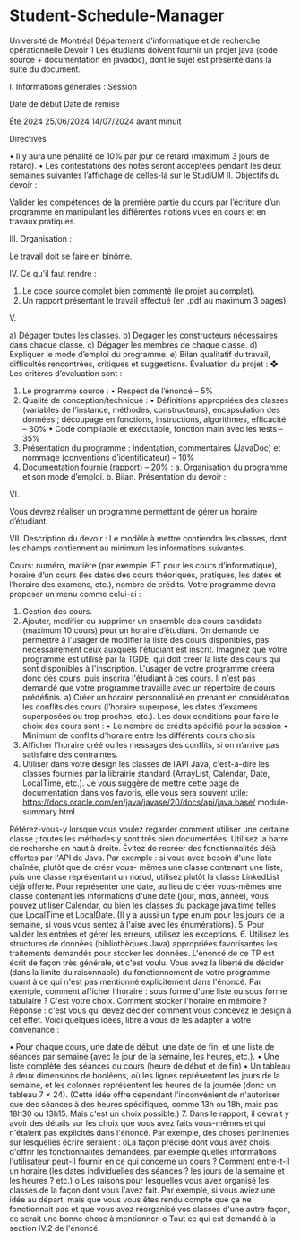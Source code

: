 # Student-Schedule-Manager

Université de Montréal
Département d’informatique et de recherche opérationnelle
Devoir 1
Les étudiants doivent fournir un projet java (code source + documentation en javadoc), dont le sujet est présenté dans la suite du document.

I. Informations générales :
  Session

Date de début Date de remise

Été 2024
25/06/2024
14/07/2024 avant minuit
    

Directives

• Il y aura une pénalité de 10% par jour de retard (maximum 3 jours de retard).
• Les contestations des notes seront acceptées pendant les deux semaines suivantes l’affichage de celles-là sur le StudiUM
II. Objectifs du devoir :

Valider les compétences de la première partie du cours par l’écriture d’un programme en manipulant les différentes notions vues en cours et en travaux pratiques.

III. Organisation :

Le travail doit se faire en binôme.

IV. Ce qu'il faut rendre :

1. Le code source complet bien commenté (le projet au complet).
2. Un rapport présentant le travail effectué (en .pdf au maximum 3
pages).

V.

a) Dégager toutes les classes.
b) Dégager les constructeurs nécessaires dans chaque classe.
c) Dégager les membres de chaque classe.
d) Expliquer le mode d’emploi du programme.
e) Bilan qualitatif du travail, difficultés rencontrées, critiques et
suggestions.
Évaluation du projet : 
❖ Les critères d’évaluation sont :
1. Le programme source :
• Respect de l’énoncé – 5%
2. Qualité de conception/technique :
• Définitions appropriées des classes (variables de l’instance, méthodes, constructeurs), encapsulation des données ; découpage en fonctions, instructions, algorithmes, efficacité – 30%
• Code compilable et exécutable, fonction main avec les tests – 35%
3. Présentation du programme :
Indentation, commentaires (JavaDoc) et nommage (conventions d’identificateur) – 10%
4. Documentation fournie (rapport) – 20% :
a. Organisation du programme et son mode d’emploi. b. Bilan.
Présentation du devoir :

VI.

Vous devrez réaliser un programme permettant de gérer un horaire d’étudiant.

VII. Description du devoir :
Le modèle à mettre contiendra les classes, dont les champs contiennent au minimum les informations suivantes.

Cours: numéro, matière (par exemple IFT pour les cours d’informatique), horaire d’un cours (les dates des cours théoriques, pratiques, les dates et l’horaire des examens, etc.), nombre de crédits. Votre programme devra proposer un menu comme celui-ci :
1. Gestion des cours.
2. Ajouter, modifier ou supprimer un ensemble des cours candidats
(maximum 10 cours) pour un horaire d’étudiant.
On demande de permettre à l'usager de modifier la liste des cours disponibles, pas nécessairement ceux auxquels l'étudiant est inscrit. Imaginez que votre programme est utilisé par la TGDE, qui doit créer la liste des cours qui sont disponibles à l'inscription. L'usager de votre programme créera donc des cours, puis inscrira l'étudiant à ces cours. Il n'est pas demandé que votre programme travaille avec un répertoire de cours prédéfinis.
a) Créer un horaire personnalisé en prenant en considération les conflits des cours (l’horaire superposé, les dates d’examens superposées ou trop proches, etc.). Les deux conditions pour faire le choix des cours sont :
• Le nombre de crédits spécifié pour la session
• Minimum de conflits d’horaire entre les différents cours
choisis
3. Afficher l’horaire créé ou les messages des conflits, si on n’arrive
pas satisfaire des contraintes.
4. Utiliser dans votre design les classes de l’API Java, c'est-à-dire les
classes fournies par la librairie standard (ArrayList, Calendar, Date, LocalTime, etc.). Je vous suggère de mettre cette page de documentation dans vos favoris, elle vous sera souvent utile: https://docs.oracle.com/en/java/javase/20/docs/api/java.base/ module-summary.html

Référez-vous-y lorsque vous voulez regarder comment utiliser une certaine classe ; toutes les méthodes y sont très bien documentées. Utilisez la barre de recherche en haut à droite. Évitez de recréer des fonctionnalités déjà offertes par l'API de Java. Par exemple : si vous avez besoin d'une liste chaînée, plutôt que de créer vous- mêmes une classe contenant une liste, puis une classe représentant un nœud, utilisez plutôt la classe LinkedList déjà offerte. Pour représenter une date, au lieu de créer vous-mêmes une classe contenant les informations d'une date (jour, mois, année), vous pouvez utiliser Calendar, ou bien les classes du package java.time telles que LocalTime et LocalDate. (Il y a aussi un type enum pour les jours de la semaine, si vous vous sentez à l'aise avec les énumérations).
5. Pour valider les entrées et gérer les erreurs, utilisez les exceptions.
6. Utilisez les structures de données (bibliothèques Java) appropriées favorisantes les traitements demandés pour stocker les données.
L'énoncé de ce TP est écrit de façon très générale, et c'est voulu. Vous avez la liberté de décider (dans la limite du raisonnable) du fonctionnement de votre programme quant à ce qui n'est pas mentionné explicitement dans l'énoncé. Par exemple, comment afficher l'horaire : sous forme d'une liste ou sous forme tabulaire ? C'est votre choix. Comment stocker l'horaire en mémoire ? Réponse : c'est vous qui devez décider comment vous concevez le design à cet effet. Voici quelques idées, libre à vous de les adapter à votre convenance :

• Pour chaque cours, une date de début, une date de fin, et une liste de séances par semaine (avec le jour de la semaine, les heures, etc.).
• Une liste complète des séances du cours (heure de début et de fin)
• Un tableau à deux dimensions de booléens, où les lignes représentent les jours de la semaine, et les colonnes représentent les heures de la journée (donc un tableau 7 × 24). (Cette idée offre cependant l'inconvénient de n'autoriser que des séances à des heures spécifiques, comme 13h ou 18h, mais pas 18h30 ou 13h15. Mais c'est un choix possible.)
7. Dans le rapport, il devrait y avoir des détails sur les choix que vous avez faits vous-mêmes et qui n'étaient pas explicités dans l'énoncé. Par exemple, des choses pertinentes sur lesquelles écrire seraient :
oLa façon précise dont vous avez choisi d'offrir les fonctionnalités demandées, par exemple quelles informations l'utilisateur peut-il fournir en ce qui concerne un cours ? Comment entre-t-il un horaire (les dates individuelles des séances ? les jours de la semaine et les heures ? etc.)
o Les raisons pour lesquelles vous avez organisé les classes de la façon dont vous l'avez fait. Par exemple, si vous aviez une idée au départ, mais que vous vous êtes rendu compte que ça ne fonctionnait pas et que vous avez réorganisé vos classes d'une autre façon, ce serait une bonne chose à mentionner.
o Tout ce qui est demandé à la section IV.2 de l'énoncé.
